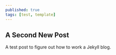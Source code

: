 ```yaml
---
published: true
tags: [test, template]
---
```

## A Second New Post

A test post to figure out how to work a Jekyll blog.
